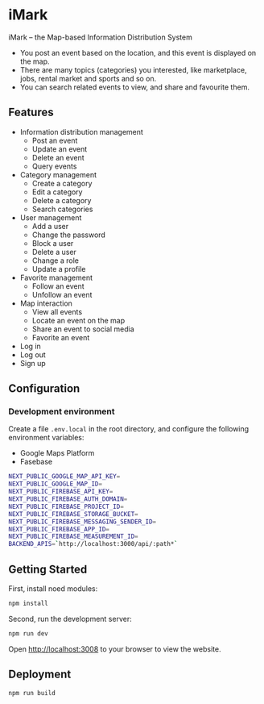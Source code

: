 # iMark
iMark – the Map-based Information Distribution System

- You post an event based on the location, and this event is displayed on the map.
- There are many topics (categories) you interested, like marketplace, jobs, rental market and sports and so on.
- You can search related events to view, and share and favourite them.

## Features
- Information distribution management
    - Post an event
    - Update an event
    - Delete an event
    - Query events
- Category management
    - Create a category
    - Edit a category
    - Delete a category
    - Search categories
- User management
    - Add a user
    - Change the password
    - Block a user
    - Delete a user
    - Change a role
    - Update a profile
- Favorite management
    - Follow an event
    - Unfollow an event
- Map interaction
    - View all events
    - Locate an event on the map
    - Share an event to social media
    - Favorite an event
- Log in
- Log out
- Sign up

## Configuration

### Development environment
Create a file `.env.local` in the root directory, and configure the following environment variables:
- Google Maps Platform
- Fasebase

```bash
NEXT_PUBLIC_GOOGLE_MAP_API_KEY=
NEXT_PUBLIC_GOOGLE_MAP_ID=
NEXT_PUBLIC_FIREBASE_API_KEY=
NEXT_PUBLIC_FIREBASE_AUTH_DOMAIN=
NEXT_PUBLIC_FIREBASE_PROJECT_ID=
NEXT_PUBLIC_FIREBASE_STORAGE_BUCKET=
NEXT_PUBLIC_FIREBASE_MESSAGING_SENDER_ID=
NEXT_PUBLIC_FIREBASE_APP_ID=
NEXT_PUBLIC_FIREBASE_MEASUREMENT_ID=
BACKEND_APIS=`http://localhost:3000/api/:path*`
```

## Getting Started

First, install noed modules:
```bash
npm install
```

Second, run the development server:

```bash
npm run dev
```

Open [http://localhost:3008](http://localhost:3008) to your browser to view the website.

## Deployment

```bash
npm run build
```